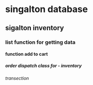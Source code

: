 





# singalton database
## sigalton inventory
### list function for getting data
#### function add to cart
##### order dispatch class for - inventory
###### transection
